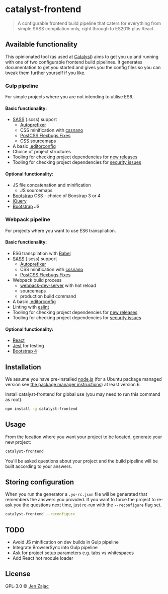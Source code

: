 # catalyst-frontend
> A configurable frontend build pipeline that caters for everything from simple SASS compilation only, right through to ES2015 plus React.

## Available functionality

This opinionated tool (as used at [Catalyst](http://catalyst.net.nz/)) aims to
get you up and running with one of two configurable frontend build pipelines. It
generates documentation to get you started and gives you the config files so you
can tweak them further yourself if you like.

### Gulp pipeline

For simple projects where you are not intending to utilise ES6.

#### Basic functionality:

* [SASS](http://sass-lang.com/) (.scss) support
  - [Autoprefixer](https://github.com/postcss/autoprefixer#autoprefixer-)
  - CSS minification with [cssnano](http://cssnano.co/)
  - [PostCSS Flexbugs Fixes](https://github.com/luisrudge/postcss-flexbugs-fixes)
  - CSS sourcemaps
* A basic [.editorconfig](http://editorconfig.org/)
* Choice of project structures
* Tooling for checking project dependencies for [new releases](https://github.com/tjunnone/npm-check-updates)
* Tooling for checking project dependencies for [security issues](https://retirejs.github.io/retire.js/)

#### Optional functionality:

* JS file concatenation and minification
  - JS sourcemaps
* [Bootstrap](http://getbootstrap.com/) CSS - choice of Boostrap 3 or 4
* [jQuery](https://jquery.com/)
* [Bootstrap](http://getbootstrap.com/) JS

### Webpack pipeline

For projects where you want to use ES6 transpilation.

#### Basic functionality:

* ES6 transpilation with [Babel](https://babeljs.io/)
* [SASS](http://sass-lang.com/) (.scss) support
  - [Autoprefixer](https://github.com/postcss/autoprefixer#autoprefixer-)
  - CSS minification with [cssnano](http://cssnano.co/)
  - [PostCSS Flexbugs Fixes](https://github.com/luisrudge/postcss-flexbugs-fixes)
* Webpack build process
  - [webpack-dev-server](https://webpack.github.io/docs/webpack-dev-server.html) with hot reload
  - sourcemaps
  - production build command
* A basic [.editorconfig](http://editorconfig.org/)
* Linting with [eslint](https://eslint.org/)
* Tooling for checking project dependencies for [new releases](https://github.com/tjunnone/npm-check-updates)
* Tooling for checking project dependencies for [security issues](https://retirejs.github.io/retire.js/)

#### Optional functionality:

* [React](https://facebook.github.io/react/)
* [Jest](https://facebook.github.io/jest/) for testing
* [Bootstrap 4](http://getbootstrap.com/)

## Installation

We assume you have pre-installed [node.js](https://nodejs.org/en/download/) (for
a Ubuntu package managed version see [the package manager
instructions](https://nodejs.org/en/download/package-manager/#debian-and-ubuntu-based-linux-distributions))
at least version 6.

Install catalyst-frontend for global use (you may need to run this command as
root):

```bash
npm install -g catalyst-frontend
```

## Usage

From the location where you want your project to be located, generate your new
project:

```bash
catalyst-frontend
```

You'll be asked questions about your project and the build pipeline will be
built according to your answers.

## Storing configuration

When you run the generator a `.yo-rc.json` file will be generated that remembers
the answers you provided. If you want to force the project to re-ask you the
questions next time, just re-run with the `--reconfigure` flag set.

```bash
catalyst-frontend --reconfigure
```

## TODO

* Avoid JS minification on dev builds in Gulp pipeline
* Integrate BrowserSync into Gulp pipeline
* Ask for project setup parameters e.g. tabs vs whitespaces
* Add React hot module loader

## License

GPL-3.0 © [Jen Zajac](https://github.com/jenofdoom)
